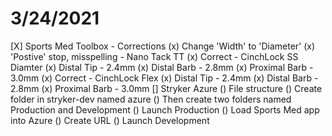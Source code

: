 # 3/24/2021
[X] Sports Med Toolbox - Corrections
        (x) Change 'Width' to 'Diameter'
        (x) 'Postive' stop, misspelling - Nano Tack TT
        (x) Correct - CinchLock SS Diamter
            (x) Distal Tip - 2.4mm
         (x) Distal Barb - 2.8mm
            (x) Proximal Barb - 3.0mm
        (x) Correct - CinchLock Flex 
            (x) Distal Tip - 2.4mm
            (x) Distal Barb - 2.8mm
            (x) Proximal Barb - 3.0mm
[] Stryker Azure 
    () File structure
        () Create folder in stryker-dev named azure
        () Then create two folders named Production and Development
    () Launch Production
        () Load Sports Med app into Azure 
        () Create URL
    () Launch Development